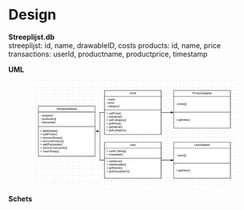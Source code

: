# Design


**Streeplijst.db**  
streeplijst: id, name, drawableID, costs
products: id, name, price
transactions: userId, productname, productprice, timestamp 

**UML**
<p align="center">
     <img src="https://github.com/AnneHS/Streeplijst/blob/master/app/doc/uml.PNG" height="80%" width="80%"/>
</p>

**Schets**
